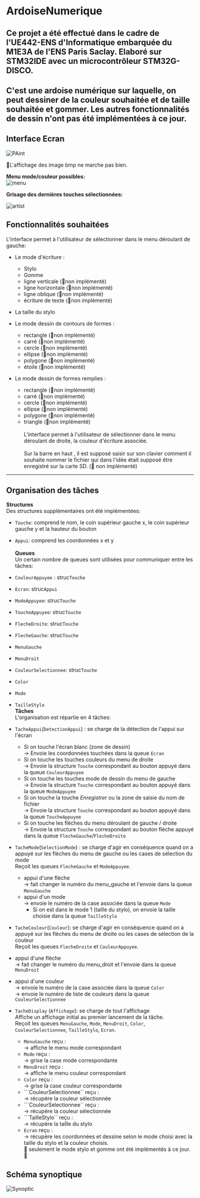 # ArdoiseNumerique
Ce projet a été effectué dans le cadre de l'UE442-ENS d'Informatique embarquée du M1E3A de l'ENS Paris Saclay. Elaboré sur STM32IDE avec un microcontrôleur STM32G-DISCO.
---
C'est une ardoise numérique sur laquelle, on peut dessiner de la couleur souhaitée et de taille souhaitée et gommer. Les autres fonctionnalités de dessin n'ont pas été implémentées à ce jour.
---
## Interface Ecran
![PAint](https://github.com/user-attachments/assets/72bd83c8-361a-4530-afb6-fba360252926)

🔴L'affichage des image bmp ne marche pas bien.

**Menu mode/couleur possibles:**<br>
![menu](https://github.com/user-attachments/assets/49e8bad0-239b-4296-9911-1c2829765791)

**Grisage des dernières touches sélectionnées:**<br>

![artist](https://github.com/user-attachments/assets/f32b81ea-913e-4dfc-8e79-af2d84633ef1)


## Fonctionnalités souhaitées
L'interface permet à l'utilisateur de sélectionner dans le menu déroulant de gauche:
- Le mode d'écriture :
  - Stylo
  - Gomme
  - ligne verticale (🔴non implémenté)
  - ligne horizontale (🔴non implémenté)
  - ligne oblique (🔴non implémenté)
  - écriture de texte (🔴non implémenté)
    
- La taille du stylo

- Le mode dessin de contours de formes :
  - rectangle (🔴non implémenté)
  - carré (🔴non implémenté)
  - cercle (🔴non implémenté)
  - ellipse (🔴non implémenté)
  - polygone (🔴non implémenté)
  - étoile (🔴non implémenté)
 
- Le mode dessin de formes remplies :
  - rectangle (🔴non implémenté)
  - carré (🔴non implémenté)
  - cercle (🔴non implémenté)
  - ellipse (🔴non implémenté)
  - polygone (🔴non implémenté)
  - triangle (🔴non implémenté)<br> <br>
L'interface permet à l'utilisateur de sélectionner dans le menu déroulant de droite, la couleur d'écriture associée.<br> <br>
Sur la barre en haut , il est supposé saisir sur son clavier comment il souhaite nommer le fichier qui dans l'idée était supposé être enregistré sur la carte SD. (🔴 non implémenté) 
---
## Organisation des tâches 
**Structures**<br>
Des structures supplémentaires ont été implémentées:
- ```Touche```: comprend le nom, le coin supérieur gauche x, le coin supérieur gauche y et la hauteur du bouton
- ```Appui```: comprend les coordonnées x et y <br>
<br>**Queues**<br>
Un certain nombre de queues sont utilisées pour communiquer entre les tâches:
- ```CouleurAppuyee``` : struc```Touche```
- ```Ecran```: struc```Appui```
- ```ModeAppuyee```: struc```Touche```
- ```ToucheAppuyee```: struc```Touche```
- ```FlecheDroite```: struc```Touche```
- ```FlecheGauche```: struc```Touche```
- ```MenuGauche```
- ```MenuDroit```
- ```CouleurSelectionnee```: struc```Touche```
- ```Color```
- ```Mode```
- ```TailleStylo```<br>
**Tâches**<br>
L'organisation est répartie en 4 tâches:
- ```TacheAppui```(```DetectionAppui```) : se charge de la détection de l'appui sur l'écran<br>
   - Si on touche l'écran blanc (zone de dessin) <br>→ Envoie les coordonnées touchées dans la queue ```Ecran```
  - Si on touche les touches couleurs du menu de droite <br>→ Envoie la structure ```Touche``` correspondant au bouton appuyé dans la queue ```CouleurAppuyee```
  - Si on touche les touches mode de dessin du menu de gauche <br>→ Envoie la structure ```Touche``` correspondant au bouton appuyé dans la queue ```ModeAppuyee```
  - Si on touche la touche *Enregistrer* ou la zone de saisie du nom de fichier <br>→ Envoie la structure ```Touche``` correspondant au bouton appuyé dans la queue ```ToucheAppuyee```
  - Si on touche les flèches du menu déroulant de gauche / droite <br>→ Envoie la structure ```Touche``` correspondant au bouton flèche appuyé dans la queue ```FlecheGauche```/```FlecheDroite```

- ```TacheMode```(```SelectionMode```) : se charge d'agir en conséquence quand on a appuyé sur les flèches du menu de gauche ou les cases de sélection du mode <br>
Reçoit les queues ```FlecheGauche``` et ```ModeAppuyee```.
  - appui d'une flèche <br> → fait changer le numéro du menu_gauche et l'envoie dans la queue ```MenuGauche```
  - appui d'un mode <br> → envoie le numéro de la case associée dans la queue  ```Mode ```
    - Si on est dans le mode 1 (taille du stylo), on envoie la taille choisie dans la queue  ```TailleStylo ```
      
-  ```TacheCouleur```(```Couleur```): se charge d'agir en conséquence quand on a appuyé sur les flèches du menu de droite ou les cases de sélection de la couleur <br>
Reçoit les queues ```FlecheDroite``` et ```CouleurAppuyee```.
  -  appui d'une flèche <br> → fait changer le numéro du menu_droit et l'envoie dans la queue ```MenuDroit```
  - appui d'une couleur <br> → envoie le numéro de la case associée dans la queue  ```Color ```
    <br> → envoie le numéro de liste de couleurs dans la queue  ```CouleurSelectionnee```
   
- ```TacheDisplay``` (```Affichage```): se charge de tout l'affichage <br>
Affiche un affichage initial au premier lancement de la tâche.<br>
Reçoit les queues ```MenuGauche```, ```Mode```, ```MenuDroit```, ```Color```, ```CouleurSelectionnee```, ```TailleStylo```, ```Ecran```.
  - ```MenuGauche``` reçu : <br>
→ affiche le menu mode correspondant
  - ```Mode``` reçu : <br>
→ grise la case mode correspondante
  - ```MenuDroit``` reçu : <br>
→ affiche le menu couleur correspondant
  -  ```Color``` reçu : <br>
→ grise la case couleur correspondante
  -  ```CouleurSelectionnee`` reçu : <br>
→   récupère la couleur sélectionnée
  -  ```CouleurSelectionnee`` reçu : <br>
→   récupère la couleur sélectionnée
  -  ```TailleStylo`` reçu : <br>
→   récupère la taille du stylo
   -  ```Ecran``` reçu : <br>
→   récupère les coordonnées et dessine selon le mode choisi avec la taille du stylo et la couleur choisis.
<br> 🔴 seulement le mode stylo et gomme ont été implémentés à ce jour. 🔴



## Schéma synoptique
![Synoptic](https://github.com/user-attachments/assets/eee281d0-e236-4d53-aacf-57149e8eaaf3)


